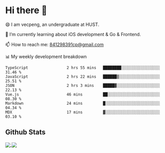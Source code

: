 
# Hi there 👋
😄 I am vecpeng, an undergraduate at HUST.

🌱 I’m currently learning about iOS development & Go & Frontend.

📫 How to reach me: 841298391cp@gmail.com

📊 My weekly development breakdown
<!--START_SECTION:waka-->

```text
TypeScript                 2 hrs 55 mins   ████████░░░░░░░░░░░░░░░░░   31.46 %
JavaScript                 2 hrs 22 mins   ██████▒░░░░░░░░░░░░░░░░░░   25.51 %
JSON                       2 hrs 3 mins    █████▓░░░░░░░░░░░░░░░░░░░   22.13 %
Vue.js                     46 mins         ██░░░░░░░░░░░░░░░░░░░░░░░   08.30 %
Markdown                   24 mins         █░░░░░░░░░░░░░░░░░░░░░░░░   04.34 %
MDX                        17 mins         ▓░░░░░░░░░░░░░░░░░░░░░░░░   03.10 %
```

<!--END_SECTION:waka-->

## Github Stats
<a href="https://github.com/anuraghazra/github-readme-stats">
  <img align="center" src="https://github-readme-stats.vercel.app/api?username=vecpeng&count_private=true&hide=stars" />
</a>
<a href="https://github.com/anuraghazra/convoychat">
  <img align="center" src="https://github-readme-stats.vercel.app/api/top-langs/?username=vecpeng&layout=compact" />
</a>
